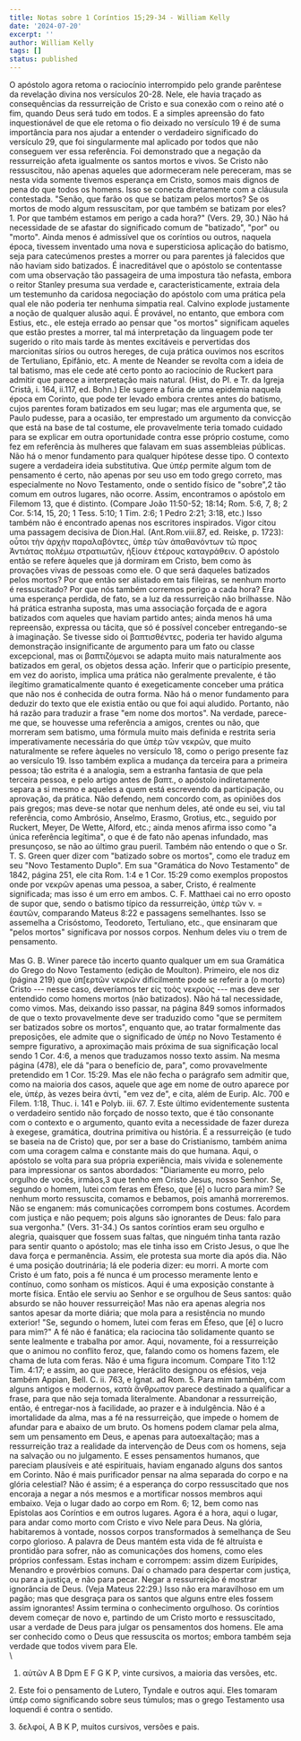 ```yaml
---
title: Notas sobre 1 Coríntios 15;29-34 - William Kelly
date: '2024-07-20'
excerpt: ''
author: William Kelly
tags: []
status: published
---
```

O apóstolo agora retoma o raciocínio interrompido pelo grande parêntese
da revelação divina nos versículos 20-28. Nele, ele havia traçado as
consequências da ressurreição de Cristo e sua conexão com o reino até o
fim, quando Deus será tudo em todos. E a simples apreensão do fato
inquestionável de que ele retoma o fio deixado no versículo 19 é de suma
importância para nos ajudar a entender o verdadeiro significado do
versículo 29, que foi singularmente mal aplicado por todos que não
conseguem ver essa referência. Foi demonstrado que a negação da
ressurreição afeta igualmente os santos mortos e vivos. Se Cristo não
ressuscitou, não apenas aqueles que adormeceram nele pereceram, mas se
nesta vida somente tivemos esperança em Cristo, somos mais dignos de
pena do que todos os homens. Isso se conecta diretamente com a cláusula
contestada. \"Senão, que farão os que se batizam pelos mortos? Se os
mortos de modo algum ressuscitam, por que também se batizam por eles? 1.
Por que também estamos em perigo a cada hora?\" (Vers. 29, 30.) Não há
necessidade de se afastar do significado comum de \"batizado\", \"por\"
ou \"morto\". Ainda menos é admissível que os coríntios ou outros,
naquela época, tivessem inventado uma nova e supersticiosa aplicação do
batismo, seja para catecúmenos prestes a morrer ou para parentes já
falecidos que não haviam sido batizados. É inacreditável que o apóstolo
se contentasse com uma observação tão passageira de uma impostura tão
nefasta, embora o reitor Stanley presuma sua verdade e,
caracteristicamente, extraia dela um testemunho da caridosa negociação
do apóstolo com uma prática pela qual ele não poderia ter nenhuma
simpatia real. Calvino explode justamente a noção de qualquer alusão
aqui. É provável, no entanto, que embora com Estius, etc., ele esteja
errado ao pensar que \"os mortos\" significam aqueles que estão prestes
a morrer, tal má interpretação da linguagem pode ter sugerido o rito
mais tarde às mentes excitáveis e pervertidas dos marcionitas sírios ou
outros hereges, de cuja prática ouvimos nos escritos de Tertuliano,
Epifânio, etc. A mente de Neander se revolta com a ideia de tal batismo,
mas ele cede até certo ponto ao raciocínio de Ruckert para admitir que
parece a interpretação mais natural. (Hist, do Pl. e Tr. da Igreja
Cristã, i. 164, ii.117, ed. Bohn.) Ele sugere a fúria de uma epidemia
naquela época em Corinto, que pode ter levado embora crentes antes do
batismo, cujos parentes foram batizados em seu lugar; mas ele argumenta
que, se Paulo pudesse, para a ocasião, ter emprestado um argumento da
convicção que está na base de tal costume, ele provavelmente teria
tomado cuidado para se explicar em outra oportunidade contra esse
próprio costume, como fez em referência às mulheres que falavam em suas
assembleias públicas. Não há o menor fundamento para qualquer hipótese
desse tipo. O contexto sugere a verdadeira ideia substitutiva. Que ὐπέρ
permite algum tom de pensamento é certo, não apenas por seu uso em todo
grego correto, mas especialmente no Novo Testamento, onde o sentido
físico de \"sobre\",2 tão comum em outros lugares, não ocorre. Assim,
encontramos o apóstolo em Filemom 13, que é distinto. (Compare João
11:50-52; 18:14; Rom. 5:6, 7, 8; 2 Cor. 5:14, 15, 20; 1 Tess. 5:10; 1
Tim. 2:6; 1 Pedro 2:21; 3:18, etc.) Isso também não é encontrado apenas
nos escritores inspirados. Vigor citou uma passagem decisiva de
Dion.Hal. (Ant.Rom.viii.87, ed. Reiske, p. 1723): οὗτοι τὴν ἀρχὴν
παραλαβόντες, ὐπὲρ τῶν ἀπαθανόντων τῶ προς Ἀντιάτας πολέμω στρατιωτῶν,
ἠξίουν ἐτέρους καταγράθειν. O apóstolo então se refere àqueles que já
dormiram em Cristo, bem como às provações vivas de pessoas como ele. O
que será daqueles batizados pelos mortos? Por que então ser alistado em
tais fileiras, se nenhum morto é ressuscitado? Por que nós também
corremos perigo a cada hora? Era uma esperança perdida, de fato, se a
luz da ressurreição não brilhasse. Não há prática estranha suposta, mas
uma associação forçada de e agora batizados com aqueles que haviam
partido antes; ainda menos há uma repreensão, expressa ou tácita, que só
é possível conceber entregando-se à imaginação. Se tivesse sido οί
βαπτισθέντες, poderia ter havido alguma demonstração insignificante de
argumento para um fato ou classe excepcional, mas οι βαπτιζόμενοι se
adapta muito mais naturalmente aos batizados em geral, os objetos dessa
ação. Inferir que o particípio presente, em vez do aoristo, implica uma
prática não geralmente prevalente, é tão ilegítimo gramaticalmente
quanto é exegeticamente conceber uma prática que não nos é conhecida de
outra forma. Não há o menor fundamento para deduzir do texto que ele
existia então ou que foi aqui aludido. Portanto, não há razão para
traduzir a frase \"em nome dos mortos\". Na verdade, parece-me que, se
houvesse uma referência a amigos, crentes ou não, que morreram sem
batismo, uma fórmula muito mais definida e restrita seria
imperativamente necessária do que ὐπὲρ τῶν νεκρῶν, que muito
naturalmente se refere àqueles no versículo 18, como o perigo presente
faz ao versículo 19. Isso também explica a mudança da terceira para a
primeira pessoa; tão estrita é a analogia, sem a estranha fantasia de
que pela terceira pessoa, e pelo artigo antes de βαπτ., o apóstolo
indiretamente separa a si mesmo e aqueles a quem está escrevendo da
participação, ou aprovação, da prática. Não defendo, nem concordo com,
as opiniões dos pais gregos; mas deve-se notar que nenhum deles, até
onde eu sei, viu tal referência, como Ambrósio, Anselmo, Erasmo,
Grotius, etc., seguido por Ruckert, Meyer, De Wette, Alford, etc.; ainda
menos afirma isso como \"a única referência legítima\", o que é de fato
não apenas infundado, mas presunçoso, se não ao último grau pueril.
Também não entendo o que o Sr. T. S. Green quer dizer com \"batizado
sobre os mortos\", como ele traduz em seu \"Novo Testamento Duplo\". Em
sua \"Gramática do Novo Testamento\" de 1842, página 251, ele cita Rom.
1:4 e 1 Cor. 15:29 como exemplos propostos onde por νεκρῶν apenas uma
pessoa, a saber, Cristo, é realmente significada; mas isso é um erro em
ambos. C. F. Matthaei cai no erro oposto de supor que, sendo o batismo
típico da ressurreição, ὐπὲρ τῶν ν. = ἐαυτῶν, comparando Mateus 8:22 e
passagens semelhantes. Isso se assemelha a Crisóstomo, Teodoreto,
Tertuliano, etc., que ensinaram que \"pelos mortos\" significava por
nossos corpos. Nenhum deles viu o trem de pensamento.\
\
Mas G. B. Winer parece tão incerto quanto qualquer um em sua Gramática
do Grego do Novo Testamento (edição de Moulton). Primeiro, ele nos diz
(página 219) que ὐπ\[ερτῶν νεκρῶν dificilmente pode se referir a (o
morto) Cristo --- nesse caso, deveríamos ter εἰς τοὸς νεκρούς --- mas
deve ser entendido como homens mortos (não batizados). Não há tal
necessidade, como vimos. Mas, deixando isso passar, na página 849 somos
informados de que o texto provavelmente deve ser traduzido como \"que se
permitem ser batizados sobre os mortos\", enquanto que, ao tratar
formalmente das preposições, ele admite que o significado de ὐπέρ no
Novo Testamento é sempre figurativo, a aproximação mais próxima de sua
significação local sendo 1 Cor. 4:6, a menos que traduzamos nosso texto
assim. Na mesma página (478), ele dá \"para o benefício de, para\", como
provavelmente pretendido em 1 Cor. 15:29. Mas ele não fecha o parágrafo
sem admitir que, como na maioria dos casos, aquele que age em nome de
outro aparece por ele, ὐπέρ, às vezes beira ἀντί, \"em vez de\", e cita,
além de Eurip. Alc. 700 e Filem. 1:18, Thuc. i. 141 e Polyb. iii. 67. 7.
Este último evidentemente sustenta o verdadeiro sentido não forçado de
nosso texto, que é tão consonante com o contexto e o argumento, quanto
evita a necessidade de fazer dureza à exegese, gramática, doutrina
primitiva ou história. É a ressurreição (e tudo se baseia na de Cristo)
que, por ser a base do Cristianismo, também anima com uma coragem calma
e constante mais do que humana. Aqui, o apóstolo se volta para sua
própria experiência, mais vívida e solenemente para impressionar os
santos abordados: \"Diariamente eu morro, pelo orgulho de vocês,
irmãos,3 que tenho em Cristo Jesus, nosso Senhor. Se, segundo o homem,
lutei com feras em Éfeso, que \[é\] o lucro para mim? Se nenhum morto
ressuscita, comamos e bebamos, pois amanhã morreremos. Não se enganem:
más comunicações corrompem bons costumes. Acordem com justiça e não
pequem; pois alguns são ignorantes de Deus: falo para sua vergonha.\"
(Vers. 31-34.) Os santos coríntios eram seu orgulho e alegria, quaisquer
que fossem suas faltas, que ninguém tinha tanta razão para sentir quanto
o apóstolo; mas ele tinha isso em Cristo Jesus, o que lhe dava força e
permanência. Assim, ele protesta sua morte dia após dia. Não é uma
posição doutrinária; lá ele poderia dizer: eu morri. A morte com Cristo
é um fato, pois a fé nunca é um processo meramente lento e contínuo,
como sonham os místicos. Aqui é uma exposição constante à morte física.
Então ele serviu ao Senhor e se orgulhou de Seus santos: quão absurdo se
não houver ressurreição! Mas não era apenas alegria nos santos apesar da
morte diária; que mola para a resistência no mundo exterior! \"Se,
segundo o homem, lutei com feras em Éfeso, que \[é\] o lucro para mim?\"
A fé não é fanática; ela raciocina tão solidamente quanto se sente
lealmente e trabalha por amor. Aqui, novamente, foi a ressurreição que o
animou no conflito feroz, que, falando como os homens fazem, ele chama
de luta com feras. Não é uma figura incomum. Compare Tito 1:12 Tim.
4:17; e assim, ao que parece, Heráclito designou os efésios, veja também
Appian, Bell. C. ii. 763, e Ignat. ad Rom. 5. Para mim também, com
alguns antigos e modernos, κατὰ ἄνθρωπον parece destinado a qualificar a
frase, para que não seja tomada literalmente. Abandonar a ressurreição,
então, é entregar-nos à facilidade, ao prazer e à indulgência. Não é a
imortalidade da alma, mas a fé na ressurreição, que impede o homem de
afundar para e abaixo de um bruto. Os homens podem clamar pela alma, sem
um pensamento em Deus, e apenas para autoexaltação; mas a ressurreição
traz a realidade da intervenção de Deus com os homens, seja na salvação
ou no julgamento. E esses pensamentos humanos, que pareciam plausíveis e
até espirituais, haviam enganado alguns dos santos em Corinto. Não é
mais purificador pensar na alma separada do corpo e na glória celestial?
Não é assim; é a esperança do corpo ressuscitado que nos encoraja a
negar a nós mesmos e a mortificar nossos membros aqui embaixo. Veja o
lugar dado ao corpo em Rom. 6; 12, bem como nas Epístolas aos Coríntios
e em outros lugares. Agora é a hora, aqui o lugar, para andar como morto
com Cristo e vivo Nele para Deus. Na glória, habitaremos à vontade,
nossos corpos transformados à semelhança de Seu corpo glorioso. A
palavra de Deus mantém esta vida de fé altruísta e prontidão para
sofrer, não as comunicações dos homens, como eles próprios confessam.
Estas incham e corrompem: assim dizem Eurípides, Menandro e provérbios
comuns. Daí o chamado para despertar com justiça, ou para a justiça, e
não para pecar. Negar a ressurreição é mostrar ignorância de Deus. (Veja
Mateus 22:29.) Isso não era maravilhoso em um pagão; mas que desgraça
para os santos que alguns entre eles fossem assim ignorantes! Assim
termina o conhecimento orgulhoso. Os coríntios devem começar de novo e,
partindo de um Cristo morto e ressuscitado, usar a verdade de Deus para
julgar os pensamentos dos homens. Ele ama ser conhecido como o Deus que
ressuscita os mortos; embora também seja verdade que todos vivem para
Ele.\
\
1. αὐτῶν A B Dpm E F G K P, vinte cursivos, a maioria das versões, etc.

2\. Este foi o pensamento de Lutero, Tyndale e outros aqui. Eles tomaram
ὐπέρ como significando sobre seus túmulos; mas o grego Testamento usa
loquendi é contra o sentido.

3\. δελφοί, A B K P, muitos cursivos, versões e pais.
